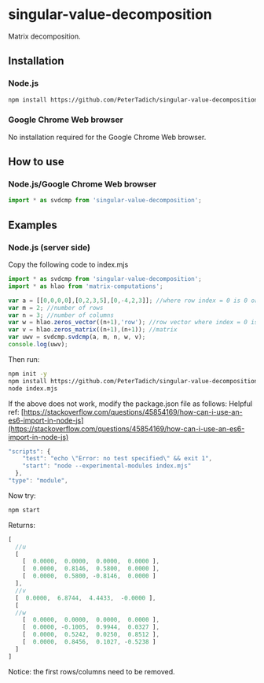 # singular-value-decomposition
Matrix decomposition.

## Installation

### Node.js

```bash
npm install https://github.com/PeterTadich/singular-value-decomposition#main
```

### Google Chrome Web browser

No installation required for the Google Chrome Web browser.

## How to use

### Node.js/Google Chrome Web browser

```js
import * as svdcmp from 'singular-value-decomposition';
```

## Examples

### Node.js (server side)

Copy the following code to index.mjs

```js
import * as svdcmp from 'singular-value-decomposition';
import * as hlao from 'matrix-computations';

var a = [[0,0,0,0],[0,2,3,5],[0,-4,2,3]]; //where row index = 0 is 0 or 'undefined' and column index 0 is 0 or 'undefined'
var m = 2; //number of rows
var n = 3; //number of columns
var w = hlao.zeros_vector((n+1),'row'); //row vector where index = 0 is undefined
var v = hlao.zeros_matrix((n+1),(n+1)); //matrix
var uwv = svdcmp.svdcmp(a, m, n, w, v);
console.log(uwv);
```

Then run:

```bash
npm init -y
npm install https://github.com/PeterTadich/singular-value-decomposition#main https://github.com/PeterTadich/matrix-computations
node index.mjs
```

If the above does not work, modify the package.json file as follows:
Helpful ref: [https://stackoverflow.com/questions/45854169/how-can-i-use-an-es6-import-in-node-js](https://stackoverflow.com/questions/45854169/how-can-i-use-an-es6-import-in-node-js)

```js
"scripts": {
    "test": "echo \"Error: no test specified\" && exit 1",
    "start": "node --experimental-modules index.mjs"
  },
"type": "module",
```

Now try:

```bash
npm start
```

Returns:

```js
[
  //u
  [
    [  0.0000,  0.0000,  0.0000,  0.0000 ],
    [  0.0000,  0.8146,  0.5800,  0.0000 ],
    [  0.0000,  0.5800, -0.8146,  0.0000 ]
  ],
  //v
  [  0.0000,  6.8744,  4.4433,  -0.0000 ],
  [
  //w
    [  0.0000,  0.0000,  0.0000,  0.0000 ],
    [  0.0000, -0.1005,  0.9944,  0.0327 ],
    [  0.0000,  0.5242,  0.0250,  0.8512 ],
    [  0.0000,  0.8456,  0.1027, -0.5238 ]
  ]
]
```

Notice: the first rows/columns need to be removed.